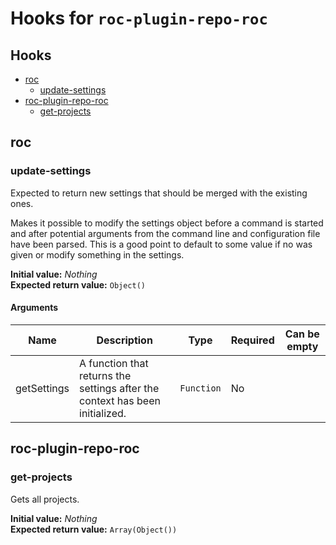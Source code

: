 # Hooks for `roc-plugin-repo-roc`

## Hooks
* [roc](#roc)
  * [update-settings](#update-settings)
* [roc-plugin-repo-roc](#roc-plugin-repo-roc)
  * [get-projects](#get-projects)

## roc

### update-settings

Expected to return new settings that should be merged with the existing ones.

Makes it possible to modify the settings object before a command is started and after potential arguments from the command line and configuration file have been parsed. This is a good point to default to some value if no was given or modify something in the settings.

__Initial value:__ _Nothing_  
__Expected return value:__ `Object()`

#### Arguments

| Name        | Description                                                                  | Type       | Required | Can be empty |
| ----------- | ---------------------------------------------------------------------------- | ---------- | -------- | ------------ |
| getSettings | A function that returns the settings after the context has been initialized. | `Function` | No       |              |

## roc-plugin-repo-roc

### get-projects

Gets all projects.

__Initial value:__ _Nothing_  
__Expected return value:__ `Array(Object())`
